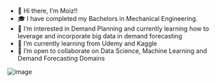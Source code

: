 - 👋 Hi there, I’m Moiz!!
- 🎓 I have completed my Bachelors in Mechanical Engineering.
- 👀 I’m interested in Demand Planning and currently learning how to leverage and incorporate big data in demand forecasting
- 🌱 I’m currently learning from Udemy and Kaggle
- 💞️ I’m open to collaborate on Data Science, Machine Learning and Demand Forecasting Domains

![image](https://user-images.githubusercontent.com/102721829/168963821-2cca5a71-2337-42f0-9858-1e97157b1979.png)





<!---
Moiz-2501/Moiz-2501 is a ✨ special ✨ repository because its `README.md` (this file) appears on your GitHub profile.
You can click the Preview link to take a look at your changes.
--->
